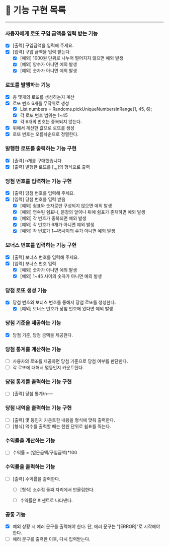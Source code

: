 # 🚀 기능 구현 목록

---

### 사용자에게 로또 구입 금액을 입력 받는 기능
- [X] [출력] 구입금액을 입력해 주세요.
- [X] [입력] 구입 금액을 입력 받는다.
    - [X] [예외] 1000원 단위로 나누어 떨어지지 않으면 예외 발생
    - [X] [예외] 양수가 아니면 예외 발생
    - [X] [예외] 숫자가 아니면 예외 발생

### 로또를 발행하는 기능
- [X] 총 몇개의 로또를 생성하는지 계산
- [X] 로또 번호 6개를 무작위로 생성
    - [X] List<Integer> numbers = Randoms.pickUniqueNumbersInRange(1, 45, 6);
    - [X] 각 로또 번호 범위는 1~45
    - [X] 각 6개의 번호는 중복되지 않는다.
- [X] 위에서 계산한 값으로 로또를 생성
- [X] 로또 번호는 오름차순으로 정렬한다.

### 발행한 로또를 출력하는 기능 구현
- [X] [출력] n개를 구매했습니다.
- [X] [출력] 발행한 로또를 [,,,]의 형식으로 출력

### 당첨 번호를 입력하는 기능 구현
- [X] [출력] 당첨 번호를 입력해 주세요.
- [X] [입력] 당첨 번호를 입력 받음
  - [X] [예외] 쉼표와 숫자로만 구성되지 않으면 예외 발생
  - [X] [예외] 연속된 쉼표나, 문장의 앞이나 뒤에 쉼표가 존재하면 예외 발생
  - [X] [예외] 각 번호가 중복되면 예외 발생
  - [X] [예외] 각 번호가 6개가 아니면 예외 발생
  - [X] [예외] 각 번호가 1~45사이의 수가 아니면 예외 발생

### 보너스 번호를 입력하는 기능 구현
- [X] [출력] 보너스 번호를 입력해 주세요.
- [X] [입력] 보너스 번호 입력
  - [X] [예외] 숫자가 아니면 예외 발생
  - [X] [예외] 1~45 사이의 숫자가 아니면 예외 발생

### 당첨 로또 생성 기능
- [X] 당첨 번호와 보너스 번호를 통해서 당첨 로또를 생성한다.
    - [X] [예외] 보너스 번호가 당첨 번호에 있다면 예외 발생

### 당첨 기준을 제공하는 기능
- [X] 당첨 기준, 당첨 금액을 제공한다.

### 당첨 통계를 계산하는 기능
- [ ] 사용자의 로또를 제공하면 당첨 기준으로 당첨 여부를 판단한다.
- [ ] 각 로또에 대해서 몇등인지 카운트한다.

### 당첨 통계를 출력하는 기능 구현
- [ ] [출력] 당첨 통계\n---

### 당첨 내역을 출력하는 기능 구현
- [ ] [출력] 몇 등인지 카운트한 내용을 형식에 맞춰 출력한다.
- [ ] [형식] 액수를 출력할 때는 천원 단위로 쉼표를 찍는다.

### 수익률을 계산하는 기능
- [ ] 수익률 = (얻은금액/구입금액)*100


### 수익률을 출력하는 기능
- [ ] [출력] 수익률을 출력한다.
    - [ ] [형식] 소수점 둘째 자리에서 반올림한다.
    - [ ] 수익률은 퍼센트로 나타낸다.


### 공통 기능
- [X] 예외 상황 시 에러 문구를 출력해야 한다. 단, 에러 문구는 "[ERROR]"로 시작해야 한다.
- [ ] 에러 문구를 출력한 이후, 다시 입력받는다.